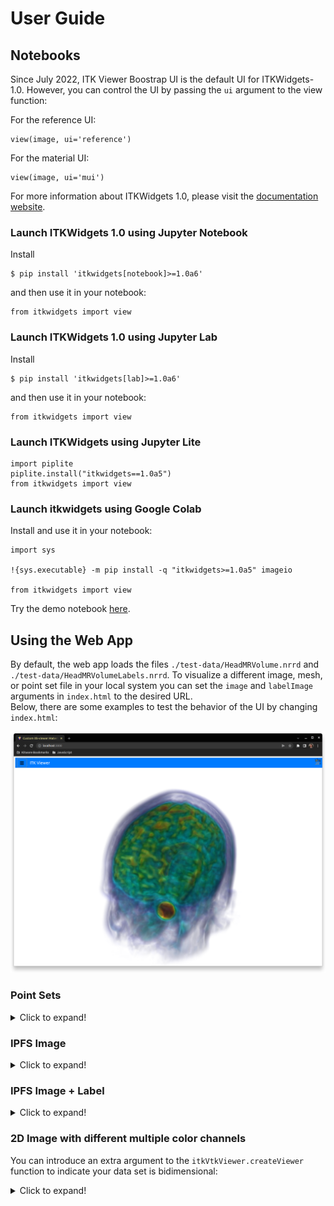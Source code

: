 # User Guide

## Notebooks
Since July 2022, ITK Viewer Boostrap UI is the default UI for ITKWidgets-1.0. However, you can control the UI by passing the `ui` argument to the view function:

For the reference UI:
```
view(image, ui='reference')
```

For the material UI:
```
view(image, ui='mui')
```

For more information about ITKWidgets 1.0, please visit the [documentation website](https://itkwidgets.readthedocs.io/en/latest/index.html).

### Launch ITKWidgets 1.0 using Jupyter Notebook
Install
```
$ pip install 'itkwidgets[notebook]>=1.0a6'
```
and then use it in your notebook:
```
from itkwidgets import view
```

### Launch ITKWidgets 1.0 using Jupyter Lab
Install 
```
$ pip install 'itkwidgets[lab]>=1.0a6'
```
and then use it in your notebook:
```
from itkwidgets import view
```

### Launch ITKWidgets using Jupyter Lite

```
import piplite
piplite.install("itkwidgets==1.0a5")
from itkwidgets import view
```

### Launch itkwidgets using Google Colab
Install and use it in your notebook:
```
import sys

!{sys.executable} -m pip install -q "itkwidgets>=1.0a5" imageio

from itkwidgets import view
```
Try the demo notebook [here](https://colab.research.google.com/github/InsightSoftwareConsortium/itkwidgets/blob/main/examples/Hello3DWorld.ipynb). 

## Using the Web App

By default, the web app loads the files `./test-data/HeadMRVolume.nrrd` and `./test-data/HeadMRVolumeLabels.nrrd`. To visualize a different image, mesh, or point set file in your local system you can set the `image` and `labelImage` arguments in `index.html` to the desired URL.   
Below, there are some examples to test the behavior of the UI by changing `index.html`:  

![HeadMRVolume](HeadMRVolume-screenshot.png)

### Point Sets


<details>
  <summary>Click to expand!</summary>

```
<!DOCTYPE html>
<html lang="en">
  <head>
    <meta charset="UTF-8" />
    <link rel="icon" type="image/svg+xml" href="/src/favicon.svg" />
    <meta name="viewport" content="width=device-width, initial-scale=1.0" />
    <title>Custom itk-viewer Boostrap UI Demo</title>
  </head>

  <body>
    <div
      class="content"
      style="
        position: absolute;
        width: 100vw;
        height: 100vh;
        top: 0;
        left: 0;
        overflow: hidden;
        background: black;
        margin: 0;
        padding: 0;
      "
    ></div>
    <script
      type="text/javascript"
      src="https://unpkg.com/@babel/polyfill@7.0.0/dist/polyfill.js"
    ></script>
    <script type="text/javascript" src="https://unpkg.com/vtk.js"></script>
    <script
      type="text/javascript"
      src="https://cdn.jsdelivr.net/npm/itk-vtk-viewer@14/dist/itkVtkViewer.js"
    ></script>
    <script>
      const container = document.querySelector('.content')
      const points = vtk({
        vtkClass: 'vtkPolyData',
        points: {
          vtkClass: 'vtkPoints',
          name: '_points',
          numberOfComponents: 3,
          dataType: 'Float32Array',
          size: 2,
          values: new Float32Array([
            -0.44442534, -1.1349318, 0.8388769, 2.0538256, -1.9028517,
            0.71276945
          ])
        },
        verts: {
          vtkClass: 'vtkCellArray',
          name: '_verts',
          numberOfComponents: 1,
          dataType: 'Uint32Array',
          size: 4,
          values: new Uint16Array([1, 0, 1, 1])
        }
      })

      const uiMachineOptions = {
        href: new URL(
          '/src/bootstrapUIMachineOptions.js',
          document.location.origin
        ).href
      }
      itkVtkViewer.createViewer(container, {
        pointSets: [points],
        rotate: false,
        config: { uiMachineOptions }
      })
    </script>
  </body>
</html>
```  
</details>


### IPFS Image
<details>
  <summary>Click to expand!</summary>
  

```
<!DOCTYPE html>
<html lang="en">

<head>
  <meta charset="UTF-8" />
  <link rel="icon" type="image/svg+xml" href="/src/favicon.svg" />
  <meta name="viewport" content="width=device-width, initial-scale=1.0" />
  <title>Custom itk-viewer Boostrap UI Demo</title>
</head>

<body>
  <div class="content" style="
        position: absolute;
        width: 100vw;
        height: 100vh;
        top: 0;
        left: 0;
        overflow: hidden;
        background: black;
        margin: 0;
        padding: 0;
      "></div>
  <script type="text/javascript" src="https://cdn.jsdelivr.net/npm/itk-vtk-viewer@14/dist/itkVtkViewer.js"></script>
  <script>
    const container = document.querySelector('.content')
    const ipfsImage = new URL(
      './test-data/HeadMRVolume.nrrd',
      document.location.origin
    )

    const uiMachineOptions = {
      href: new URL(
        '/src/bootstrapUIMachineOptions.js',
        document.location.origin
      ).href
    }
    itkVtkViewer.createViewer(container, {
      image: ipfsImage,
      rotate: false,
      config: { uiMachineOptions }
    })
  </script>
</body>

</html>
```
</details>



### IPFS Image + Label
<details>
  <summary>Click to expand!</summary>

```
<!DOCTYPE html>
<html lang="en">

<head>
  <meta charset="UTF-8" />
  <link rel="icon" type="image/svg+xml" href="/src/favicon.svg" />
  <meta name="viewport" content="width=device-width, initial-scale=1.0" />
  <title>Custom itk-viewer Boostrap UI Demo</title>
</head>

<body>
  <div class="content" style="
        position: absolute;
        width: 100vw;
        height: 100vh;
        top: 0;
        left: 0;
        overflow: hidden;
        background: black;
        margin: 0;
        padding: 0;
      "></div>
  <script type="text/javascript" src="https://cdn.jsdelivr.net/npm/itk-vtk-viewer@14/dist/itkVtkViewer.js"></script>
  <script>
    const container = document.querySelector('.content')
    const ipfsImage = new URL(
      './test-data/HeadMRVolume.nrrd',
      document.location.origin
    )
    const labelImage = new URL(
      './test-data/HeadMRVolumeLabels.nrrd',
      document.location.origin
    )

    const uiMachineOptions = {
      href: new URL(
        '/src/bootstrapUIMachineOptions.js',
        document.location.origin
      ).href
    }
    itkVtkViewer.createViewer(container, {
      image: ipfsImage,
      labelImage,
      rotate: false,
      config: { uiMachineOptions }
    })
  </script>
</body>

</html>
```
</details>

### 2D Image with different multiple color channels
You can introduce an extra argument to the `itkVtkViewer.createViewer` function to indicate your data set is bidimensional:

<details>
  <summary>Click to expand!</summary>

```
<!DOCTYPE html>
<html lang="en">

<head>
  <meta charset="UTF-8" />
  <link rel="icon" type="image/svg+xml" href="/src/favicon.svg" />
  <meta name="viewport" content="width=device-width, initial-scale=1.0" />
  <title>Custom itk-viewer Boostrap UI Demo</title>
</head>

<body>
  <div class="content" style="
        position: absolute;
        width: 100vw;
        height: 100vh;
        top: 0;
        left: 0;
        overflow: hidden;
        background: black;
        margin: 0;
        padding: 0;
      "></div>
  <script type="text/javascript" src="https://cdn.jsdelivr.net/npm/itk-vtk-viewer@14/dist/itkVtkViewer.js"></script>
  <script>
    const container = document.querySelector('.content')
    const ipfsImage = new URL(
      'http://localhost:8082/test-data/astronaut.zarr',
      document.location.origin
    )

    const uiMachineOptions = {
      href: new URL(
        '/src/bootstrapUIMachineOptions.js',
        document.location.origin
      ).href
    }
    itkVtkViewer.createViewer(container, {
      image: ipfsImage,
      rotate: false,
      config: { uiMachineOptions }
    })
  </script>
</body>

</html>
```
</details>
